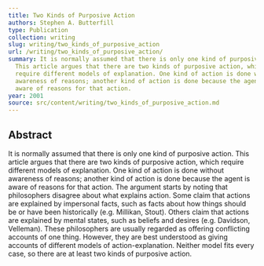 ```yaml
---
title: Two Kinds of Purposive Action
authors: Stephen A. Butterfill
type: Publication
collection: writing
slug: writing/two_kinds_of_purposive_action
url: /writing/two_kinds_of_purposive_action/
summary: It is normally assumed that there is only one kind of purposive action.
  This article argues that there are two kinds of purposive action, which
  require different models of explanation. One kind of action is done without
  awareness of reasons; another kind of action is done because the agent is
  aware of reasons for that action.
year: 2001
source: src/content/writing/two_kinds_of_purposive_action.md
---
```


## Abstract

It is normally assumed that there is only one kind of purposive action. This article argues that there are two kinds of purposive action, which require different models of explanation. One kind of action is done without awareness of reasons; another kind of action is done because the agent is aware of reasons for that action. The argument starts by noting that philosophers disagree about what explains action. Some claim that actions are explained by impersonal facts, such as facts about how things should be or have been historically (e.g. Millikan, Stout). Others claim that actions are explained by mental states, such as beliefs and desires (e.g. Davidson, Velleman). These philosophers are usually regarded as offering conflicting accounts of one thing. However, they are best understood as giving accounts of different models of action-explanation. Neither model fits every case, so there are at least two kinds of purposive action.
